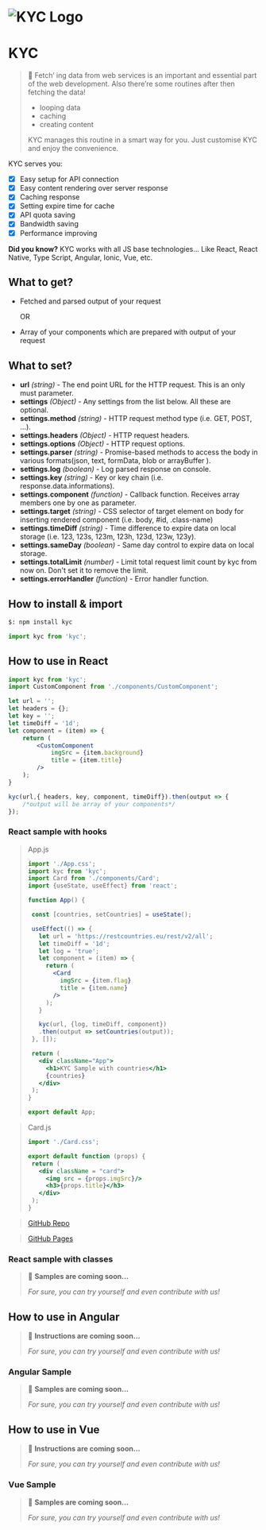 # ![KYC Logo](http://bulentkyc.github.io/kyc-react-sample/kyc.png)
# KYC

>🥁 Fetch’ ing data from web services is an important and essential part of the web development. Also there’re some routines after then fetching the data!
>- looping data
>- caching
>- creating content
>
> KYC manages this routine in a smart way for you. Just customise KYC and enjoy the convenience.

KYC serves you:

- [x]  Easy setup for API connection
- [x]  Easy content rendering over server response
- [x]  Caching response
- [x]  Setting expire time for cache
- [x]  API quota saving
- [x]  Bandwidth saving
- [x]  Performance improving

**Did you know?**
KYC works with all JS base technologies...
Like React, React Native, Type Script, Angular, Ionic, Vue, etc.

## What to get?
- Fetched and parsed output of your request

    OR

- Array of your components which are prepared with output of your request
## What to set?
 * **url** *(string)* - The end point URL for the HTTP request. This is an only must parameter.
 * **settings** *(Object)* - Any settings from the list below. All these are optional.
 *  **settings.method** *(string)* - HTTP request method type (i.e. GET, POST, ...).
 *  **settings.headers** *(Object)* - HTTP request headers.
 *  **settings.options** *(Object)* - HTTP request options.
 *  **settings.parser** *(string)* - Promise-based methods to access the body in various formats(json, text, formData, blob or arrayBuffer ).
 *  **settings.log** *(boolean)* - Log parsed response on console.
 *  **settings.key** *(string)* - Key or key chain (i.e. response.data.informations).
 *  **settings.component** *(function)* - Callback function. Receives array members one by one as parameter.
 *  **settings.target** *(string)* - CSS selector of target element on body for inserting rendered component (i.e. body, #id, .class-name)
 *  **settings.timeDiff** *(string)* - Time difference to expire data on local storage (i.e. 123, 123s, 123m, 123h, 123d, 123w, 123y).
 *  **settings.sameDay** *(boolean)* - Same day control to expire data on local storage.
 *  **settings.totalLimit** *(number)* - Limit total request limit count by kyc from now on. Don't set it to remove the limit.
 *  **settings.errorHandler** *(function)* - Error handler function.

## How to install & import

```bash
$: npm install kyc
```

```jsx
import kyc from 'kyc';
```

## How to use in React

```jsx
import kyc from 'kyc';
import CustomComponent from './components/CustomComponent';

let url = '';
let headers = {};
let key = '';
let timeDiff = '1d';
let component = (item) => {
    return (
        <CustomComponent 
            imgSrc = {item.background} 
            title = {item.title}
        />
    );
}

kyc(url,{ headers, key, component, timeDiff}).then(output => {
    /*output will be array of your components*/
});
```

### React sample with hooks

> App.js
>
>```jsx
>import './App.css';
>import kyc from 'kyc';
>import Card from './components/Card';
>import {useState, useEffect} from 'react';
>
>function App() {
>
>  const [countries, setCountries] = useState();
>
>  useEffect(() => {
>    let url = 'https://restcountries.eu/rest/v2/all';
>    let timeDiff = '1d';
>    let log = 'true';
>    let component = (item) => {
>      return (
>        <Card 
>          imgSrc = {item.flag} 
>          title = {item.name}
>        />
>      );
>    }
>
>    kyc(url, {log, timeDiff, component})
>    .then(output => setCountries(output));
>  }, []);
>
>  return (
>    <div className="App">
>      <h1>KYC Sample with countries</h1>
>      {countries}
>    </div>
>  );
>}
>
>export default App;
>```
>

> Card.js
>
>```jsx
>import './Card.css';
>
>export default function (props) {
>  return (
>    <div className = "card">
>      <img src = {props.imgSrc}/>
>      <h3>{props.title}</h3> 
>    </div>
>  );
>}
>```
>

> [GitHub Repo](https://github.com/bulentkyc/kyc-react-sample/tree/function-base)

> [GitHub Pages](https://bulentkyc.github.io/kyc-react-sample/)

### React sample with classes

>🥁  **Samples are coming soon...**
>
>*For sure, you can try yourself and even contribute with us!*

## How to use in Angular

>🥁  **Instructions are coming soon...**
>
>*For sure, you can try yourself and even contribute with us!*

### Angular Sample

>🥁  **Samples are coming soon...**
>
>*For sure, you can try yourself and even contribute with us!*

## How to use in Vue

>🥁  **Instructions are coming soon...**
>
>*For sure, you can try yourself and even contribute with us!*

### Vue Sample

>🥁  **Samples are coming soon...**
>
>*For sure, you can try yourself and even contribute with us!*